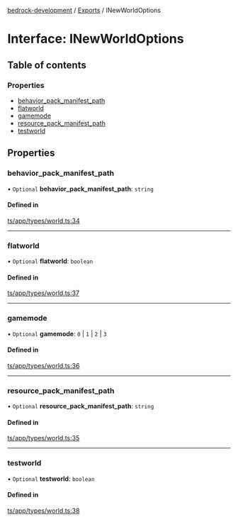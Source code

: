 [bedrock-development](../README.md) / [Exports](../modules.md) / INewWorldOptions

# Interface: INewWorldOptions

## Table of contents

### Properties

- [behavior\_pack\_manifest\_path](INewWorldOptions.md#behavior_pack_manifest_path)
- [flatworld](INewWorldOptions.md#flatworld)
- [gamemode](INewWorldOptions.md#gamemode)
- [resource\_pack\_manifest\_path](INewWorldOptions.md#resource_pack_manifest_path)
- [testworld](INewWorldOptions.md#testworld)

## Properties

### behavior\_pack\_manifest\_path

• `Optional` **behavior\_pack\_manifest\_path**: `string`

#### Defined in

[ts/app/types/world.ts:34](https://github.com/DauntlessStudio/Bedrock-Developments/blob/9a78313/ts/app/types/world.ts#L34)

___

### flatworld

• `Optional` **flatworld**: `boolean`

#### Defined in

[ts/app/types/world.ts:37](https://github.com/DauntlessStudio/Bedrock-Developments/blob/9a78313/ts/app/types/world.ts#L37)

___

### gamemode

• `Optional` **gamemode**: ``0`` \| ``1`` \| ``2`` \| ``3``

#### Defined in

[ts/app/types/world.ts:36](https://github.com/DauntlessStudio/Bedrock-Developments/blob/9a78313/ts/app/types/world.ts#L36)

___

### resource\_pack\_manifest\_path

• `Optional` **resource\_pack\_manifest\_path**: `string`

#### Defined in

[ts/app/types/world.ts:35](https://github.com/DauntlessStudio/Bedrock-Developments/blob/9a78313/ts/app/types/world.ts#L35)

___

### testworld

• `Optional` **testworld**: `boolean`

#### Defined in

[ts/app/types/world.ts:38](https://github.com/DauntlessStudio/Bedrock-Developments/blob/9a78313/ts/app/types/world.ts#L38)
